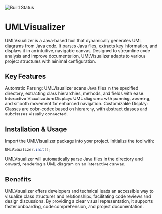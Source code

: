 ![Build Status](https://github.com/joebalanoff/UMLVisualizer/actions/workflows/maven-publish.yml/badge.svg)

# UMLVisualizer
UMLVisualizer is a Java-based tool that dynamically generates UML diagrams from Java code. It parses Java files, extracts key information, and displays it in an intuitive, navigable canvas. Designed to streamline code analysis and improve documentation, UMLVisualizer adapts to various project structures with minimal configuration.

## Key Features
Automatic Parsing: UMLVisualizer scans Java files in the specified directory, extracting class hierarchies, methods, and fields with ease.
Interactive Visualization: Displays UML diagrams with panning, zooming, and smooth movement for enhanced navigation.
Customizable Display: Classes are color-coded based on hierarchy, with abstract classes and subclasses visually connected.

## Installation & Usage
Import the UMLVisualizer package into your project.
Initialize the tool with:
```java
UMLVisualizer.init();
``` 
UMLVisualizer will automatically parse Java files in the directory and onward, rendering a UML diagram on an interactive canvas.

## Benefits
UMLVisualizer offers developers and technical leads an accessible way to visualize class structures and relationships, facilitating code reviews and design discussions. By providing a clear visual representation, it supports faster onboarding, code comprehension, and project documentation.
